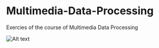 # Multimedia-Data-Processing
Exercies of the course of Multimedia Data Processing

![Alt text](https://external-content.duckduckgo.com/iu/?u=https%3A%2F%2Fpics.me.me%2Ftried-to-learn-c-i-gave-a-try-to-c-36053803.png&f=1&nofb=1&ipt=eb19fc0ad1a260904e907b964d3a5f276e8dd22af5d857f3cc6b2102a9aee96a&ipo=images "dread")
